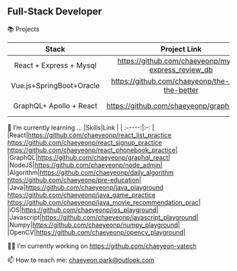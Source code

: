 ## Full-Stack Developer

📚 Projects

|Stack|Project Link |Position|
| :-----:|:-: |:-: |
|React + Express + Mysql|https://github.com/chaeyeonp/mysql-express_review_db| Full-Stack|
|Vue.js+SpringBoot+Oracle|https://github.com/chaeyeonp/the-more-the-better| Front-end|
|GraphQL+ Apollo + React|https://github.com/chaeyeonp/graphql_react| Full-Stack|


🌱 I’m currently learning ...
|Skills|Link |
| :-----:|:-: |
|React|https://github.com/chaeyeonp/react_list_practice<br>https://github.com/chaeyeonp/react_signup_practice<br>https://github.com/chaeyeonp/react_phonebook_practice| 
|GraphQL|https://github.com/chaeyeonp/graphql_react|
|NodeJS|https://github.com/chaeyeonp/node_admin|
|Algorithm|https://github.com/chaeyeonp/daily_algorithm<br>https://github.com/chaeyeonp/pre-education|
|Java|https://github.com/chaeyeonp/java_playground<br>https://github.com/chaeyeonp/java_game_practice<br>https://github.com/chaeyeonp/java_movie_recommendation_prac|
|iOS|https://github.com/chaeyeonp/ios_playground|
|Javascript|https://github.com/chaeyeonp/javascript_playground|
|Numpy|https://github.com/chaeyeonp/numpy_playground|
|OpenCV|https://github.com/chaeyeonp/opencv_playground| 

👩‍💻 I’m currently working on https://github.com/chaeyeon-vatech


📫 How to reach me: chaeyeon.park@outlook.com

<!--
**chaeyeonp/chaeyeonp** is a ✨ _special_ ✨ repository because its `README.md` (this file) appears on your GitHub profile.

Here are some ideas to get you started:

- 🔭 I’m currently working on ...
- 🌱 I’m currently learning ...
- 👯 I’m looking to collaborate on ...
- 🤔 I’m looking for help with ...
- 💬 Ask me about ...
- 📫 How to reach me: ...
- 😄 Pronouns: ...
- ⚡ Fun fact: ...
-->
